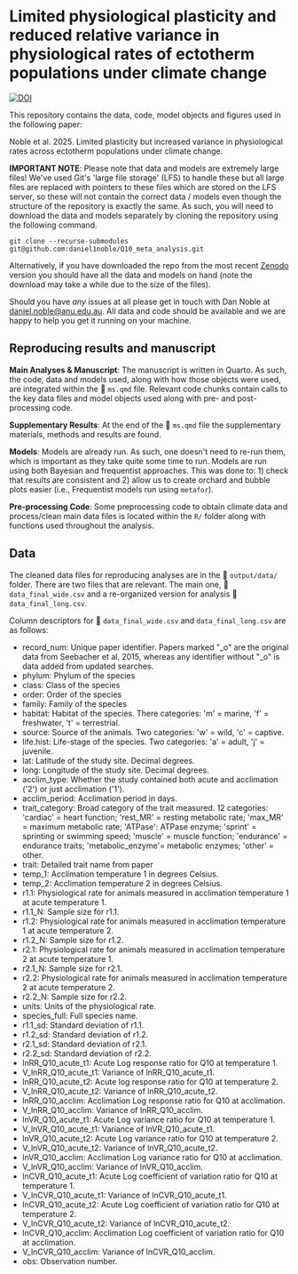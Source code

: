 # Limited physiological plasticity and reduced relative variance in physiological rates of ectotherm populations under climate change

[![DOI](https://zenodo.org/badge/463093254.svg)](https://doi.org/10.5281/zenodo.11123599)

This repository contains the data, code, model objects and figures used in the following paper:

Noble et al. 2025. Limited plasticity but increased variance in physiological rates across ectotherm populations under climate change. 

**IMPORTANT NOTE**: Please note that data and models are extremely large files! We've used Git's 'large file storage' (LFS) to handle these but all large files are replaced with pointers to these files which are stored on the LFS server, so these will not contain the correct data / models even though the structure of the repository is exactly the same. As such, you will need to download the data and models separately by cloning the repository using the following command. 

```
git clone --recurse-submodules git@github.com:daniel1noble/Q10_meta_analysis.git
```

Alternatively, if you have downloaded the repo from the most recent [Zenodo]() version you should have all the data and models on hand (note the download may take a while due to the size of the files).

Should you have *any* issues at all please get in touch with Dan Noble at daniel.noble@anu.edu.au. All data and code should be available and we are happy to help you get it running on your machine.

## Reproducing results and manuscript

**Main Analyses & Manuscript**: The manuscript is written in Quarto. As such, the code, data and models used, along with how those objects were used, are integrated within the :page_facing_up: `ms.qmd` file. Relevant code chunks contain calls to the key data files and model objects used along with pre- and post-processing code. 

**Supplementary Results**: At the end of the :page_facing_up: `ms.qmd` file the supplementary materials, methods and results are found.

**Models**: Models are already run. As such, one doesn't need to re-run them, which is important as they take quite some time to run. Models are run using both Bayesian and frequentist approaches. This was done to: 1) check that results are consistent and 2) allow us to create orchard and bubble plots easier (i.e., Frequentist models run using `metafor`). 

**Pre-processing Code**: Some preprocessing code to obtain climate data and process/clean main data files is located within the `R/` folder along with functions used throughout the analysis. 

## Data

The cleaned data files for reproducing analyses are in the :open_file_folder: `output/data/` folder. There are two files that are relevant. The main one, :page_facing_up: `data_final_wide.csv` and a re-organized version for analysis :page_facing_up: `data_final_long.csv`.

Column descriptors for :page_facing_up: `data_final_wide.csv` and `data_final_long.csv` are as follows:

- record_num: Unique paper identifier. Papers marked "_o" are the original data from Seebacher et al. 2015, whereas any identifier without "_o" is data added from updated searches.
- phylum: Phylum of the species
- class: Class of the species	
- order: Order of the species
- family: Family of the species	
- habitat: Habitat of the species. There categories: 'm' = marine, 'f' = freshwater, 't' = terrestrial.
- source: Source of the animals. Two categories: 'w' = wild, 'c' = captive.
- life.hist: Life-stage of the species. Two categories: 'a' = adult, 'j' = juvenile.
- lat: Latitude of the study site. Decimal degrees.
- long: Longitude of the study site. Decimal degrees.	
- acclim_type: Whether the study contained both acute and acclimation ('2') or just acclimation ('1'). 
- acclim_period: Acclimation period in days. 	
- trait_category: Broad category of the trait measured. 12 categories: 'cardiac' = heart function; 'rest_MR' = resting metabolic rate; 'max_MR' = maximum metabolic rate; 'ATPase': ATPase enzyme; 'sprint' = sprinting or swimming speed; 'muscle' = muscle function; 'endurance' = endurance traits; 'metabolic_enzyme'= metabolic enzymes; 'other' = other.	
- trait: Detailed trait name from paper
- temp_1: Acclimation temperature 1 in degrees Celsius.
- temp_2: Acclimation temperature 2 in degrees Celsius.	
- r1.1: Physiological rate for animals measured in acclimation temperature 1 at acute temperature 1.	
- r1.1_N: Sample size for r1.1.	
- r1.2: Physiological rate for animals measured in acclimation temperature 1 at acute temperature 2.	
- r1.2_N: Sample size for r1.2.	
- r2.1: Physiological rate for animals measured in acclimation temperature 2 at acute temperature 1.	
- r2.1_N: Sample size for r2.1.
- r2.2: Physiological rate for animals measured in acclimation temperature 2 at acute temperature 2.	
- r2.2_N: Sample size for r2.2.	
- units: Units of the physiological rate.	
- species_full: Full species name.	
- r1.1_sd: Standard deviation of r1.1.	
- r1.2_sd: Standard deviation of r1.2.	
- r2.1_sd: Standard deviation of r2.1.	
- r2.2_sd: 	Standard deviation of r2.2.	
- lnRR_Q10_acute_t1: Acute Log response ratio for Q10 at temperature 1.	
- V_lnRR_Q10_acute_t1: Variance of lnRR_Q10_acute_t1.	
- lnRR_Q10_acute_t2: Acute log response ratio for Q10 at temperature 2.	
- V_lnRR_Q10_acute_t2: Variance of lnRR_Q10_acute_t2.	
- lnRR_Q10_acclim: Acclimation Log response ratio for Q10 at acclimation.
- V_lnRR_Q10_acclim: Variance of lnRR_Q10_acclim. 	
- lnVR_Q10_acute_t1: Acute Log variance ratio for Q10 at temperature 1.
- V_lnVR_Q10_acute_t1: Variance of lnVR_Q10_acute_t1.	
- lnVR_Q10_acute_t2: Acute Log variance ratio for Q10 at temperature 2.	
- V_lnVR_Q10_acute_t2: Variance of lnVR_Q10_acute_t2.	
- lnVR_Q10_acclim: Acclimation Log variance ratio for Q10 at acclimation.	
- V_lnVR_Q10_acclim: Variance of lnVR_Q10_acclim.	
- lnCVR_Q10_acute_t1: Acute Log coefficient of variation ratio for Q10 at temperature 1.	
- V_lnCVR_Q10_acute_t1: Variance of lnCVR_Q10_acute_t1.	
- lnCVR_Q10_acute_t2: Acute Log coefficient of variation ratio for Q10 at temperature 2.	
- V_lnCVR_Q10_acute_t2: Variance of lnCVR_Q10_acute_t2.	
- lnCVR_Q10_acclim: Acclimation Log coefficient of variation ratio for Q10 at acclimation.	
- V_lnCVR_Q10_acclim: Variance of lnCVR_Q10_acclim.	
- obs: Observation number. 
